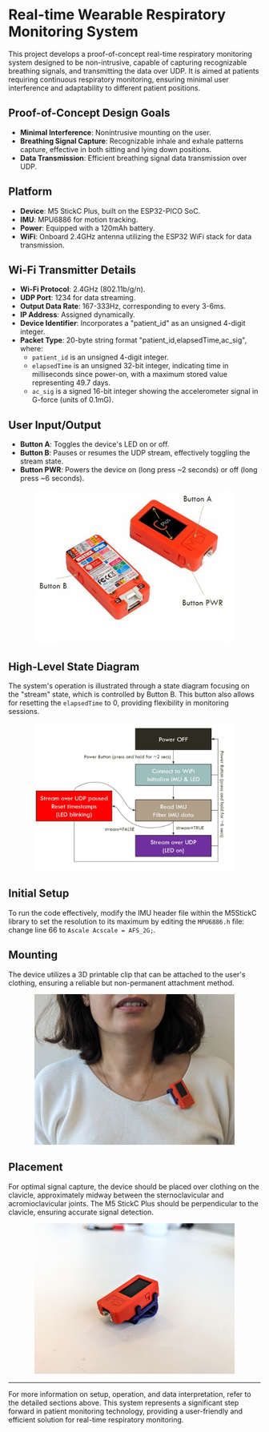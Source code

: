 # Real-time Wearable Respiratory Monitoring System

This project develops a proof-of-concept real-time respiratory monitoring system designed to be non-intrusive, capable of capturing recognizable breathing signals, and transmitting the data over UDP. It is aimed at patients requiring continuous respiratory monitoring, ensuring minimal user interference and adaptability to different patient positions.

## Proof-of-Concept Design Goals

- **Minimal Interference**: Nonintrusive mounting on the user.
- **Breathing Signal Capture**: Recognizable inhale and exhale patterns capture, effective in both sitting and lying down positions.
- **Data Transmission**: Efficient breathing signal data transmission over UDP.

## Platform

- **Device**: M5 StickC Plus, built on the ESP32-PICO SoC.
- **IMU**: MPU6886 for motion tracking.
- **Power**: Equipped with a 120mAh battery.
- **WiFi**: Onboard 2.4GHz antenna utilizing the ESP32 WiFi stack for data transmission.


## Wi-Fi Transmitter Details

- **Wi-Fi Protocol**: 2.4GHz (802.11b/g/n).
- **UDP Port**: 1234 for data streaming.
- **Output Data Rate**: 167-333Hz, corresponding to every 3-6ms.
- **IP Address**: Assigned dynamically.
- **Device Identifier**: Incorporates a "patient_id" as an unsigned 4-digit integer.
- **Packet Type**: 20-byte string format "patient_id,elapsedTime,ac_sig", where:
  - `patient_id` is an unsigned 4-digit integer.
  - `elapsedTime` is an unsigned 32-bit integer, indicating time in milliseconds since power-on, with a maximum stored value representing 49.7 days.
  - `ac_sig` is a signed 16-bit integer showing the accelerometer signal in G-force (units of 0.1mG).

## User Input/Output

- **Button A**: Toggles the device's LED on or off.
- **Button B**: Pauses or resumes the UDP stream, effectively toggling the stream state.
- **Button PWR**: Powers the device on (long press ~2 seconds) or off (long press ~6 seconds).

<p align="center">
  <img src="https://github.com/mai-amber/Media/blob/1bce66f0f789bc35341d74f84794446841127932/Sensor%203.jpg" width="400"/>
</p>

## High-Level State Diagram

The system's operation is illustrated through a state diagram focusing on the "stream" state, which is controlled by Button B. This button also allows for resetting the `elapsedTime` to 0, providing flexibility in monitoring sessions.

<p align="center">
  <img src="https://github.com/mai-amber/Media/blob/1bce66f0f789bc35341d74f84794446841127932/Diagram.jpg" width="400"/>
</p>

## Initial Setup

To run the code effectively, modify the IMU header file within the M5StickC library to set the resolution to its maximum by editing the `MPU6886.h` file: change line 66 to `Ascale Acscale = AFS_2G;`.

## Mounting

The device utilizes a 3D printable clip that can be attached to the user's clothing, ensuring a reliable but non-permanent attachment method.

<p align="center">
  <img src="https://github.com/mai-amber/Media/blob/1bce66f0f789bc35341d74f84794446841127932/sensor%201.jpg" width="400"/>
</p>

## Placement

For optimal signal capture, the device should be placed over clothing on the clavicle, approximately midway between the sternoclavicular and acromioclavicular joints. The M5 StickC Plus should be perpendicular to the clavicle, ensuring accurate signal detection.

<p align="center">
  <img src="https://github.com/mai-amber/Media/blob/1bce66f0f789bc35341d74f84794446841127932/sensor%202.jpg" width="400"/>
</p>

---

For more information on setup, operation, and data interpretation, refer to the detailed sections above. This system represents a significant step forward in patient monitoring technology, providing a user-friendly and efficient solution for real-time respiratory monitoring.
